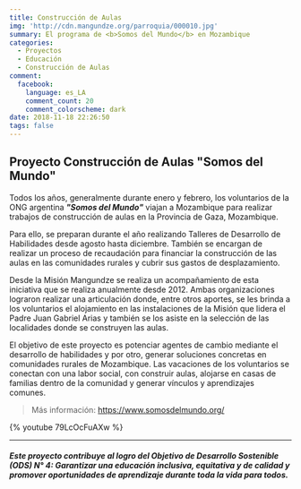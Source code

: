 ```yaml
---
title: Construcción de Aulas
img: 'http://cdn.mangundze.org/parroquia/000010.jpg'
summary: El programa de <b>Somos del Mundo</b> en Mozambique
categories:
  - Proyectos
  - Educación
  - Construcción de Aulas
comment:
  facebook:
    language: es_LA
    comment_count: 20
    comment_colorscheme: dark
date: 2018-11-18 22:26:50
tags: false
---
```


## Proyecto Construcción de Aulas "Somos del Mundo"

Todos los años, generalmente durante enero y febrero, los voluntarios de la ONG argentina **_"Somos del Mundo"_** viajan a Mozambique para realizar trabajos de construcción de aulas en la Provincia de Gaza, Mozambique.

Para ello, se preparan durante el año realizando Talleres de Desarrollo de Habilidades desde agosto hasta diciembre. También se encargan de realizar un proceso de recaudación para financiar la construcción de las aulas en las comunidades rurales y cubrir sus gastos de desplazamiento.

Desde la Misión Mangundze se realiza un acompañamiento de esta iniciativa que se realiza anualmente desde 2012. Ambas organizaciones lograron realizar una articulación donde, entre otros aportes, se les brinda a los voluntarios el alojamiento en las instalaciones de la Misión que lidera el Padre Juan Gabriel Arias y también se los asiste en la selección de las localidades donde se construyen las aulas. 

El objetivo de este proyecto es potenciar agentes de cambio mediante el desarrollo de habilidades y por otro, generar soluciones concretas en comunidades rurales de Mozambique.
Las vacaciones de los voluntarios se conectan con una labor social, con construir aulas, alojarse en casas de familias dentro de la comunidad y generar vínculos y aprendizajes comunes. 

> Más información: https://www.somosdelmundo.org/

{% youtube 79LcOcFuAXw %}

***

###### **_Este proyecto contribuye al logro del Objetivo de Desarrollo Sostenible (ODS) N° 4: Garantizar una educación inclusiva, equitativa y de calidad y promover oportunidades de aprendizaje durante toda la vida para todos._**
